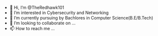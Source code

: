 - 👋 Hi, I’m @TheRedhawk101
- 👀 I’m interested in Cybersecurity and Networking 
- 🌱 I’m currently pursuing by Bachlores in Computer Science(B.E/B.Tech)
- 💞️ I’m looking to collaborate on ...
- 📫 How to reach me ...

<!---
TheRedhawk101/TheRedhawk101 is a ✨ special ✨ repository because its `README.md` (this file) appears on your GitHub profile.
You can click the Preview link to take a look at your changes.
--->
